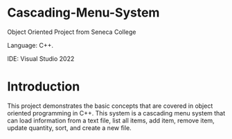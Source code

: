 # Cascading-Menu-System
Object Oriented Project from Seneca College

Language: C++.

IDE: Visual Studio 2022

# Introduction 

This project demonstrates the basic concepts that are covered in object oriented programming in C++.
This system is a cascading menu system that can load information from a text file, list all items, add item, remove item, update quantity, sort, and create a new file.

